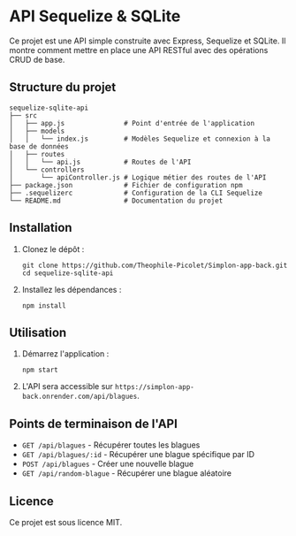 # API Sequelize & SQLite

Ce projet est une API simple construite avec Express, Sequelize et SQLite. Il montre comment mettre en place une API RESTful avec des opérations CRUD de base.

## Structure du projet

```
sequelize-sqlite-api
├── src
│   ├── app.js               # Point d'entrée de l'application
│   ├── models
│   │   └── index.js         # Modèles Sequelize et connexion à la base de données
│   ├── routes
│   │   └── api.js           # Routes de l'API
│   └── controllers
│       └── apiController.js # Logique métier des routes de l'API
├── package.json             # Fichier de configuration npm
├── .sequelizerc             # Configuration de la CLI Sequelize
└── README.md                # Documentation du projet
```

## Installation

1. Clonez le dépôt :
   ```
   git clone https://github.com/Theophile-Picolet/Simplon-app-back.git
   cd sequelize-sqlite-api
   ```

2. Installez les dépendances :
   ```
   npm install
   ```

## Utilisation

1. Démarrez l'application :
   ```
   npm start
   ```

2. L'API sera accessible sur `https://simplon-app-back.onrender.com/api/blagues`.

## Points de terminaison de l'API

- `GET /api/blagues` - Récupérer toutes les blagues
- `GET /api/blagues/:id` - Récupérer une blague spécifique par ID
- `POST /api/blagues` - Créer une nouvelle blague
- `GET /api/random-blague` - Récupérer une blague aléatoire

## Licence

Ce projet est sous licence MIT.